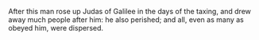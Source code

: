 After this man rose up Judas of Galilee in the days of the taxing, and drew away much people after him: he also perished; and all, even as many as obeyed him, were dispersed.
